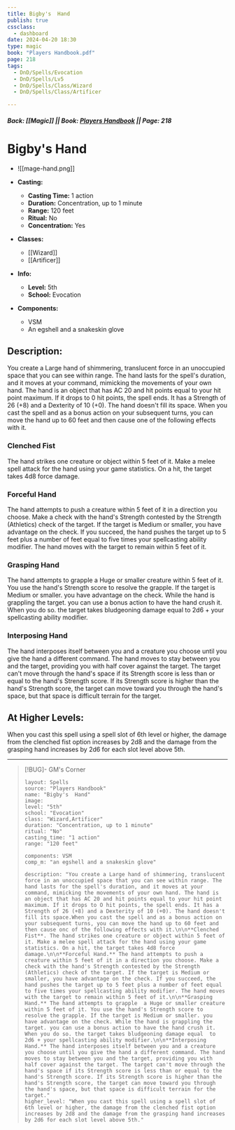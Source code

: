 ```yaml
---
title: Bigby's  Hand
publish: true
cssclass:
  - dashboard
date: 2024-04-20 18:30
type: magic
book: "Players Handbook.pdf"
page: 218
tags:
  - DnD/Spells/Evocation
  - DnD/Spells/Lv5
  - DnD/Spells/Class/Wizard
  - DnD/Spells/Class/Artificer

---
```


##### Back: [[Magic]] || Book: [Players Handbook](https://drive.google.com/drive/folders/1O5bhpYizcIT5xxAoLOuzCRht_PVS7VSG?usp=sharing) || Page: 218

# Bigby's Hand
- ![[mage-hand.png]]
- **Casting:**
    - **Casting Time:** 1 action
    - **Duration:** Concentration, up to 1 minute
    - **Range:** 120 feet
    - **Ritual:** No
    - **Concentration:** Yes
- **Classes:**
    - [[Wizard]]
    - [[Artificer]]

- **Info:**
    - **Level:** 5th
    - **School:** Evocation
- **Components:**
    - VSM
    - An egshell and a snakeskin glove

## Description:
You create a Large hand of shimmering, translucent force in an unoccupied space that you can see within range. The hand lasts for the spell's duration, and it moves at your command, mimicking the movements of your own hand. The hand is an object that has AC 20 and hit points equal to your hit point maximum. If it drops to 0 hit points, the spell ends. It has a Strength of 26 (+8) and a Dexterity of 10 (+0). The hand doesn't fill its space. When you cast the spell and as a bonus action on your subsequent turns, you can move the hand up to 60 feet and then cause one of the following effects with it.

### Clenched Fist 
The hand strikes one creature or object within 5 feet of it. Make a melee spell attack for the hand using your game statistics. On a hit, the target takes 4d8 force damage.

### Forceful Hand
The hand attempts to push a creature within 5 feet of it in a direction you choose. Make a check with the hand's Strength contested by the Strength (Athletics) check of the target. If the target is Medium or smaller, you have advantage on the check. If you succeed, the hand pushes the target up to 5 feet plus a number of feet equal to five times your spellcasting ability modifier. The hand moves with the target to remain within 5 feet of it.

### Grasping Hand
The hand attempts to grapple  a Huge or smaller creature within 5 feet of it. You use the hand's Strength score to resolve the grapple. If the target is Medium or smaller. you have advantage on the check. While the hand is grappling the target. you can use a bonus action to have the hand crush it. When you do so. the target takes bludgeoning damage equal  to 2d6 + your spellcasting ability modifier.

### Interposing Hand
The hand interposes itself between you and a creature you choose until you give the hand a different command. The hand moves to stay between you and the target, providing you with half cover against the target. The target can't move through the hand's space if its Strength score is less than or equal to the hand's Strength score. If its Strength score is higher than the hand's Strength score, the target can move toward you through the hand's space, but that space is difficult terrain for the target.

## At Higher Levels:
When you cast this spell using a spell slot of 6th level or higher, the damage from the clenched fist option increases by 2d8 and the damage from the grasping hand increases by 2d6 for each slot level above 5th.

---

> [!BUG]- GM's Corner
>
> ```statblock
> layout: Spells
> source: "Players Handbook"
> name: "Bigby's  Hand"
> image: 
> level: "5th"
> school: "Evocation"
> class: "Wizard,Artificer"
> duration: "Concentration, up to 1 minute"
> ritual: "No"
> casting_time: "1 action"
> range: "120 feet"
>
> components: VSM
> comp_m: "an egshell and a snakeskin glove"
>
> description: "You create a Large hand of shimmering, translucent force in an unoccupied space that you can see within range. The hand lasts for the spell's duration, and it moves at your command, mimicking the movements of your own hand. The hand is an object that has AC 20 and hit points equal to your hit point maximum. If it drops to O hit points, the spell ends. It has a Strength of 26 (+8) and a Dexterity of 10 (+0). The hand doesn't fill its space.When you cast the spell and as a bonus action on your subsequent turns, you can move the hand up to 60 feet and then cause onc of the following effects with it.\n\n**Clenched Fist**. The hand strikes one creature or object within 5 feet of it. Make a melee spell attack for the hand using your game statistics. On a hit, the target takes 4d8 force damage.\n\n**Forceful Hand.** The hand attempts to push a creature within 5 feet of it in a direction you choose. Make a check with the hand's Strength contested by the Strength (Athletics) check of the target. If the target is Medium or smaller, you have advantage on the check. If you succeed, the hand pushes the target up to 5 feet plus a number of feet equal to five times your spellcasting ability modifier. The hand moves with the target to remain within 5 feet of it.\n\n**Grasping Hand.** The hand attempts to grapple  a Huge or smaller creature within 5 feet of it. You use the hand's Strength score to resolve the grapple. If the target is Medium or smaller. you have advantage on the check. While the hand is grappling the target. you can use a bonus action to have the hand crush it. When you do so. the target takes bludgeoning damage equal  to 2d6 + your spellcasting ability modifier.\n\n**Interposing Hand.** The hand interposes itself between you and a creature you choose until you give the hand a different command. The hand moves to stay between you and the target, providing you with half cover against the target. The target can't move through the hand's space if its Strength score is less than or equal to the hand's Strength score. If its Strength score is higher than the hand's Strength score, the target can move toward you through the hand's space, but that space is difficult terrain for the target."
> higher_level: "When you cast this spell using a spell slot of 6th level or higher, the damage from the clenched fist option increases by 2d8 and the damage from the grasping hand increases by 2d6 for each slot level above 5th."
> ```

